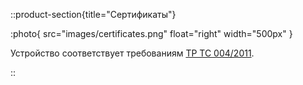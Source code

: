 ::product-section{title="Сертификаты"}

:photo{
  src="images/certificates.png"
  float="right"
  width="500px"
}

Устройство соответствует требованиям [ТР ТС 004/2011](https://wirenboard.com/ru/pages/certificate/). 

::